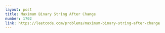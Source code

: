 ```yaml
---
layout: post
title: Maximum Binary String After Change
number: 1702
link: https://leetcode.com/problems/maximum-binary-string-after-change
---
```

